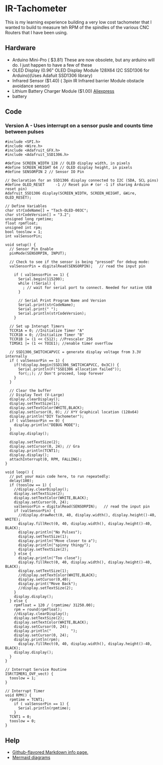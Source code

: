 # IR-Tachometer
This is my learning experience building a very low cost tachometer that I wanted to build to measure teh RPM of the spindles of the various CNC Routers that I have been using. 
## Hardware 
- Arduino Mini-Pro ( $3.81)
These are now obsolete, but any arduino will do.  I just happen to have a few of these
- OLED Display (0.96" OLED Display Module 128X64 I2C SSD1306 for Arduino)(Uses Adafuit SSD1306 library)
- Infrared Sensor ($1.40) ( 3pin IR Infrared barrier Module obstacle avoidance sensor)
- Lithium Battery Charger Module ($1.00) [Aliexpress](https://www.aliexpress.com/item/32986135934.html)
- battery
## Code
### Version A - Uses interrupt on a sensor pusle and counts time between pulses
```
#include <SPI.h>
#include <Wire.h>
#include <Adafruit_GFX.h>
#include <Adafruit_SSD1306.h>

#define SCREEN_WIDTH 128 // OLED display width, in pixels
#define SCREEN_HEIGHT 64 // OLED display height, in pixels
#define SENSORPIN 2 // Sensor IO Pin

// Declaration for an SSD1306 display connected to I2C (SDA, SCL pins)
#define OLED_RESET     -1 // Reset pin # (or -1 if sharing Arduino reset pin)
Adafruit_SSD1306 display(SCREEN_WIDTH, SCREEN_HEIGHT, &Wire, OLED_RESET);

// Define Variables
char strCodeName[] = "Tach-OLED-003C";
char strCodeVersion[] = "3.2";
unsigned long rpmtime;
float rpmfloat;
unsigned int rpm;
bool tooslow = 1;
int valSensorPin;

void setup() {
  // Sensor Pin Enable
  pinMode(SENSORPIN, INPUT);

  // Check to see if the sensor is being "pressed" for debug mode:
  valSensorPin = digitalRead(SENSORPIN);   // read the input pin

    if ( valSensorPin == 1) {
      Serial.begin(115200);
      while (!Serial) {
        ; // wait for serial port to connect. Needed for native USB
      }
  
      // Serial Print Program Name and Version
      Serial.print(strCodeName); 
      Serial.print(" "); 
      Serial.println(strCodeVersion);
    }
  
  // Set up Interupt Timers
  TCCR1A = 0; //Initialize Timer "A"
  TCCR1B = 0; //Initialize Timer "B"
  TCCR1B |= (1 << CS12); //Prescaler 256
  TIMSK1 |= (1 << TOIE1); //enable timer overflow

  // SSD1306_SWITCHCAPVCC = generate display voltage from 3.3V internally
  if ( valSensorPin == 1) {
    if(!display.begin(SSD1306_SWITCHCAPVCC, 0x3C)) { 
      Serial.println(F("SSD1306 allocation failed"));
      for(;;); // Don't proceed, loop forever
    }
  }

  // Clear the buffer
  // Display Text (V-Large)
  display.clearDisplay();
  display.setTextSize(1);
  display.setTextColor(WHITE,BLACK);
  display.setCursor(0, 0); // X*Y Graphical location (128x64)
  display.println("DIY Tachometer");
  if ( valSensorPin == 0) {
    display.println("DEBUG MODE");
  }
  display.display(); 

  display.setTextSize(2);
  display.setCursor(0, 24); // Gra
  display.println(TCNT1);
  display.display(); 
  attachInterrupt(0, RPM, FALLING);
}

void loop() {
  // put your main code here, to run repeatedly:
  delay(100);
  if (tooslow == 1) {
    //display.clearDisplay();
    display.setTextSize(2);
    display.setTextColor(WHITE,BLACK);
    display.setCursor(0, 24); 
    valSensorPin = digitalRead(SENSORPIN);   // read the input pin
    if (valSensorPin) {
      //display.drawRect(0, 40, display.width(), display.height()-40, WHITE);
      display.fillRect(0, 40, display.width(), display.height()-40, BLACK);
      display.println("No Pulses");
      display.setTextSize(1);
      display.println("Move closer to a");
      display.println("spinny thingy");
      display.setTextSize(2);
    } else {
      display.println("Too close");
      display.fillRect(0, 40, display.width(), display.height()-40, BLACK);
      display.setTextSize(1);
      //display.setTextColor(WHITE,BLACK);
      display.setCursor(0,40); 
      display.print("Move Back");
      //display.setTextSize(2);
    }
    display.display(); 
  } else {
    rpmfloat = 120 / (rpmtime/ 31250.00);
    rpm = round(rpmfloat);
    //display.clearDisplay();
    display.setTextSize(2);
    display.setTextColor(WHITE,BLACK);
    display.setCursor(0, 24); 
    display.println("         ");
    display.setCursor(0, 24); 
    display.println(rpm);
      display.fillRect(0, 40, display.width(), display.height()-40, BLACK);
    display.display(); 
  }
}

// Interrupt Service Routine
ISR(TIMER1_OVF_vect) {
  tooslow = 1;
}
                                         
// Interrupt Timer 
void RPM() {
  rpmtime = TCNT1;
    if ( valSensorPin == 1) {
      Serial.println(rpmtime);
    }
  TCNT1 = 0;
  tooslow = 0;
}
```


## Help
 - [Github-flavored Markdown info page.](http://github.github.com/github-flavored-markdown/)
 - [Mermaid diagrams](https://mermaid-js.github.io/mermaid/#/)

